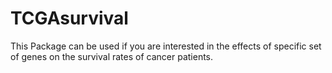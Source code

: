 # TCGAsurvival
This Package can be used if you are interested in the effects of specific set of genes on the survival rates of cancer patients.
